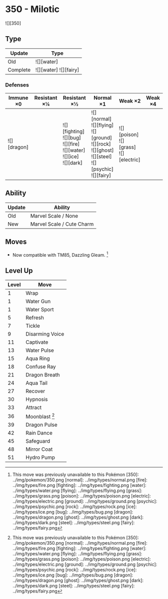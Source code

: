 # 350 - Milotic
![][350]

## Type

Update   | Type
---      | ---
Old      | ![][water]
Complete | ![][water]  ![][fairy]

### Defenses

Immune ×0       | Resistant ×¼ | Resistant ×½                                                                      | Normal ×1                                                                                                            | Weak ×2                                        | Weak ×4
---             | ---          | ---                                                                               | ---                                                                                                                  | ---                                            | ---
![][dragon]<br> | &nbsp;       | ![][fighting]<br>![][bug]<br>![][fire]<br>![][water]<br>![][ice]<br>![][dark]<br> | ![][normal]<br>![][flying]<br>![][ground]<br>![][rock]<br>![][ghost]<br>![][steel]<br>![][psychic]<br>![][fairy]<br> | ![][poison]<br>![][grass]<br>![][electric]<br> | &nbsp;

## Ability

Update | Ability
---    | ---
Old    | Marvel Scale / None
New    | Marvel Scale / Cute Charm

## Moves

 - Now compatible with TM85, Dazzling Gleam. [^1]

## Level Up

Level | Move
---   | ---
1     | Wrap
1     | Water Gun
1     | Water Sport
5     | Refresh
7     | Tickle
9     | Disarming Voice
11    | Captivate
13    | Water Pulse
15    | Aqua Ring
18    | Confuse Ray
21    | Dragon Breath
24    | Aqua Tail
27    | Recover
30    | Hypnosis
33    | Attract
36    | Moonblast [^1]
39    | Dragon Pulse
42    | Rain Dance
45    | Safeguard
48    | Mirror Coat
51    | Hydro Pump

[^1]: This move was previously unavailable to this Pokémon
[350]: ../img/pokemon/350.png
[normal]: ../img/types/normal.png
[fire]: ../img/types/fire.png
[fighting]: ../img/types/fighting.png
[water]: ../img/types/water.png
[flying]: ../img/types/flying.png
[grass]: ../img/types/grass.png
[poison]: ../img/types/poison.png
[electric]: ../img/types/electric.png
[ground]: ../img/types/ground.png
[psychic]: ../img/types/psychic.png
[rock]: ../img/types/rock.png
[ice]: ../img/types/ice.png
[bug]: ../img/types/bug.png
[dragon]: ../img/types/dragon.png
[ghost]: ../img/types/ghost.png
[dark]: ../img/types/dark.png
[steel]: ../img/types/steel.png
[fairy]: ../img/types/fairy.png

